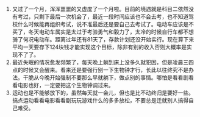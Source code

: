 1. 又过了一个月，浑浑噩噩的又虚度了一个月啦。目前的境遇就是科目二依然没有考过，只剩下最后一次机会了，最近一段时间应该也不会去考，也不知道驾校什么时候能再组织考试，说不准最后还是要自己去考试了。电动车应该是不买了，冬天电动车属实是太过于考验勇气和毅力了，太冷的时候自行车都不想骑了何况电动车。距离过年还有81天了，存款计划还没开始实行。现在算下来平均一天要存下124块钱才能实现这个目标，除非有别的收入否则大概率是实现不了了。
2. 最近失眠的情况愈发频繁了，每天晚上躺到床上没多久就犯困，但是凌晨三四点的时候又会醒来。看来还是要强行别一下生物钟才行，长此以往终究不是办法。干脆从今晚开始强制不要那么早就躺下，做点别的事情。哪怕是看看剧看看电影也好，一定要把这个生物钟调过来。
3. 运动也是不能够放下的，虽然每天就一会儿，但也是比不动终归是要好一些。搞点运动看看电影看看剧玩玩游戏什么的多多放松，不要总是迁就别人搞得自己难受。